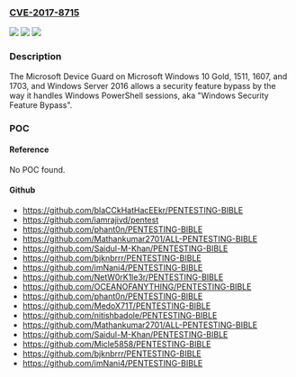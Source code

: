 ### [CVE-2017-8715](https://cve.mitre.org/cgi-bin/cvename.cgi?name=CVE-2017-8715)
![](https://img.shields.io/static/v1?label=Product&message=Device%20Guard&color=blue)
![](https://img.shields.io/static/v1?label=Version&message=n%2Fa&color=blue)
![](https://img.shields.io/static/v1?label=Vulnerability&message=Security%20Feature%20Bypass&color=brighgreen)

### Description

The Microsoft Device Guard on Microsoft Windows 10 Gold, 1511, 1607, and 1703, and Windows Server 2016 allows a security feature bypass by the way it handles Windows PowerShell sessions, aka "Windows Security Feature Bypass".

### POC

#### Reference
No POC found.

#### Github
- https://github.com/blaCCkHatHacEEkr/PENTESTING-BIBLE
- https://github.com/iamrajivd/pentest
- https://github.com/phant0n/PENTESTING-BIBLE
- https://github.com/Mathankumar2701/ALL-PENTESTING-BIBLE
- https://github.com/Saidul-M-Khan/PENTESTING-BIBLE
- https://github.com/bjknbrrr/PENTESTING-BIBLE
- https://github.com/imNani4/PENTESTING-BIBLE
- https://github.com/NetW0rK1le3r/PENTESTING-BIBLE
- https://github.com/OCEANOFANYTHING/PENTESTING-BIBLE
- https://github.com/phant0n/PENTESTING-BIBLE
- https://github.com/MedoX71T/PENTESTING-BIBLE
- https://github.com/nitishbadole/PENTESTING-BIBLE
- https://github.com/Mathankumar2701/ALL-PENTESTING-BIBLE
- https://github.com/Saidul-M-Khan/PENTESTING-BIBLE
- https://github.com/Micle5858/PENTESTING-BIBLE
- https://github.com/bjknbrrr/PENTESTING-BIBLE
- https://github.com/imNani4/PENTESTING-BIBLE

